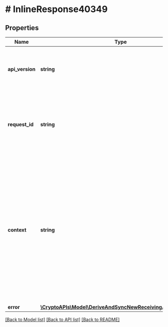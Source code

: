 # # InlineResponse40349

## Properties

Name | Type | Description | Notes
------------ | ------------- | ------------- | -------------
**api_version** | **string** | Specifies the version of the API that incorporates this endpoint. |
**request_id** | **string** | Defines the ID of the request. The &#x60;requestId&#x60; is generated by Crypto APIs and it&#39;s unique for every request. |
**context** | **string** | In batch situations the user can use the context to correlate responses with requests. This property is present regardless of whether the response was successful or returned as an error. &#x60;context&#x60; is specified by the user. | [optional]
**error** | [**\CryptoAPIs\Model\DeriveAndSyncNewReceivingAddressesE403**](DeriveAndSyncNewReceivingAddressesE403.md) |  |

[[Back to Model list]](../../README.md#models) [[Back to API list]](../../README.md#endpoints) [[Back to README]](../../README.md)
